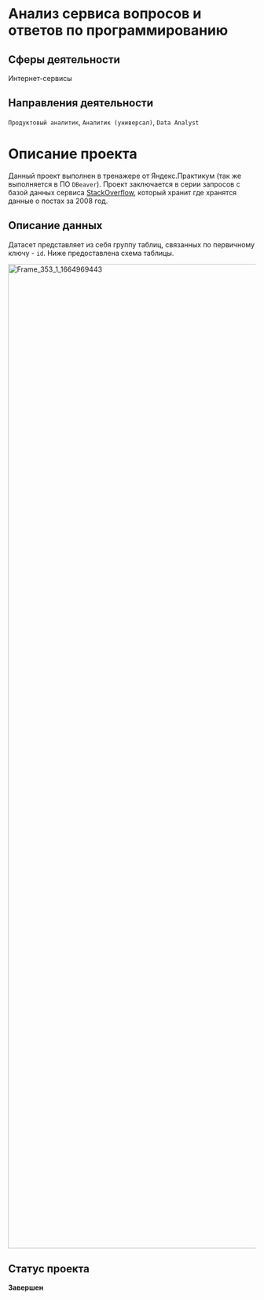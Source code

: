 # Анализ сервиса вопросов и ответов по программированию
## Сферы деятельности
Интернет-сервисы
## Направления деятельности
`Продуктовый аналитик`, `Аналитик (универсал)`, `Data Analyst`
# Описание проекта
Данный проект выполнен в тренажере от Яндекс.Практикум (так же выполняется в ПО `DBeaver`). Проект заключается в серии запросов с базой данных сервиса [StackOverflow](https://stackoverflow.com/), который хранит где хранятся данные о постах за 2008 год.

## Описание данных

Датасет представляет из себя группу таблиц, связанных по первичному ключу - `id`. Ниже предоставлена схема таблицы. 

<img width="2000" alt="Frame_353_1_1664969443" src="https://github.com/BlackAkcel/Yandex.Praktikum/assets/121026503/4478544e-d621-4083-b386-c65549984b1b">

## Статус проекта
**Завершен**

